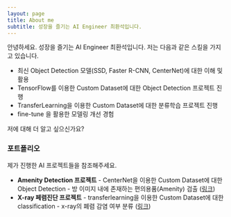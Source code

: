 ```yaml
---
layout: page
title: About me
subtitle: 성장을 즐기는 AI Engineer 최환석입니다.
---
```


안녕하세요. 성장을 즐기는 AI Engineer 최환석입니다. 저는 다음과 같은 스킬을 가지고 있습니다.

- 최신 Object Detection 모델(SSD, Faster R-CNN, CenterNet)에 대한 이해 및 활용
- TensorFlow를 이용한 Custom Dataset에 대한 Object Detection 프로젝트 진행
- TransferLearning을 이용한 Custom Dataset에 대한 분류학습 프로젝트 진행
- fine-tune 을 활용한 모델링 개선 경험

저에 대해 더 알고 싶으신가요?

### 포트폴리오

제가 진행한 AI 프로젝트들을 참조해주세요.
- **Amenity Detection 프로젝트** - CenterNet을 이용한 Custom Dataset에 대한 Object Detection - 방 이미지 내에 존재하는 편의용품(Amenity) 검출 ([링크](https://jajinmori1.github.io/2022-01-15-airbnb-clone-project-amenity-detection/))
- **X-ray 페렴진단 프로젝트** - transferlearning을 이용한 Custom Dataset에 대한 classification - x-ray의 폐렴 감염 여부 분류 ([링크](https://jajinmori1.github.io/2022-02-08-x-ray-classification/))
